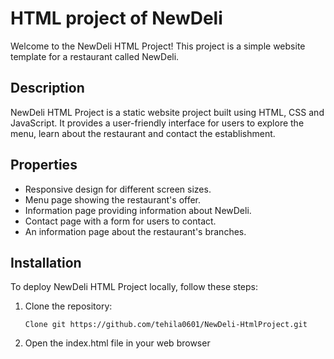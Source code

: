 # HTML project of NewDeli

Welcome to the NewDeli HTML Project! This project is a simple website template for a restaurant called NewDeli.

## Description

NewDeli HTML Project is a static website project built using HTML, CSS and JavaScript. It provides a user-friendly interface for users to explore the menu, learn about the restaurant and contact the establishment.

## Properties

- Responsive design for different screen sizes.
- Menu page showing the restaurant's offer.
- Information page providing information about NewDeli.
- Contact page with a form for users to contact.
- An information page about the restaurant's branches.

## Installation

To deploy NewDeli HTML Project locally, follow these steps:

1. Clone the repository:
   ```
   Clone git https://github.com/tehila0601/NewDeli-HtmlProject.git
   ```
2. Open the index.html file in your web browser

